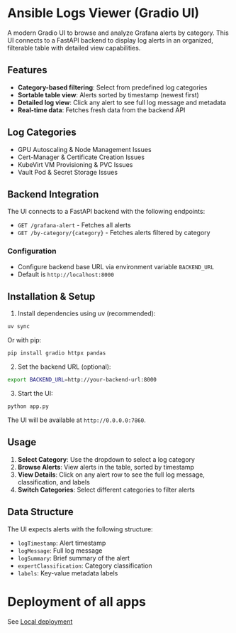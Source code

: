 # Ansible Logs Viewer (Gradio UI)

A modern Gradio UI to browse and analyze Grafana alerts by category. This UI connects to a FastAPI backend to display log alerts in an organized, filterable table with detailed view capabilities.

## Features

- **Category-based filtering**: Select from predefined log categories
- **Sortable table view**: Alerts sorted by timestamp (newest first)
- **Detailed log view**: Click any alert to see full log message and metadata
- **Real-time data**: Fetches fresh data from the backend API

## Log Categories
- GPU Autoscaling & Node Management Issues
- Cert-Manager & Certificate Creation Issues
- KubeVirt VM Provisioning & PVC Issues
- Vault Pod & Secret Storage Issues

## Backend Integration

The UI connects to a FastAPI backend with the following endpoints:
- `GET /grafana-alert` - Fetches all alerts
- `GET /by-category/{category}` - Fetches alerts filtered by category

### Configuration
- Configure backend base URL via environment variable `BACKEND_URL`
- Default is `http://localhost:8000`

## Installation & Setup

1) Install dependencies using uv (recommended):

```bash
uv sync
```

Or with pip:

```bash
pip install gradio httpx pandas
```

2) Set the backend URL (optional):

```bash
export BACKEND_URL=http://your-backend-url:8000
```

3) Start the UI:

```bash
python app.py
```

The UI will be available at `http://0.0.0.0:7860`.

## Usage

1. **Select Category**: Use the dropdown to select a log category
2. **Browse Alerts**: View alerts in the table, sorted by timestamp
3. **View Details**: Click on any alert row to see the full log message, classification, and labels
4. **Switch Categories**: Select different categories to filter alerts

## Data Structure

The UI expects alerts with the following structure:
- `logTimestamp`: Alert timestamp
- `logMessage`: Full log message
- `logSummary`: Brief summary of the alert
- `expertClassification`: Category classification
- `labels`: Key-value metadata labels

# Deployment of all apps

See [Local deployment](../../README.md#deploy-locally)